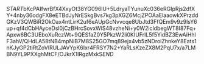 $START$bKcPAIfwrBfX4XxyOt38YG096lU+5LdryaTYunuXc036eRGIpRjs2dfXY+4nby36odgFX8eETBdJyNrESkgBvs7kg3pXGZ6McjZPOAaElaaowkXPrzddGKzV3QWBiR2OkOax4ntLirK2uf6eAUpGcNvvcqe8UbJtd3FfQEm9v9z9lsY6up+qf4dCbHAyceDsl0jCzBHrcSovxWlS48vzheNi+y0W2icldbegWT8I87Fq+Apxw6BC3UEboXuRczWt+9QESfaZ0Y5PkzW2li0KIUFrIL5f5YidBZ3EwAiHhlF3ahV/QHdLA58tNB4mpNiB7M8S25GO7mq89ejx4vb5zNDroiZhnkeY8Eats1nKJyGP2tiRtZoVIRULJAVYpK6Ixr4FRSY7N2+YaRLsKzeZX8M2PqU7x/a7LMBN9YL9PXXghMtCF/OJkrX1IRgzMxkS$END$